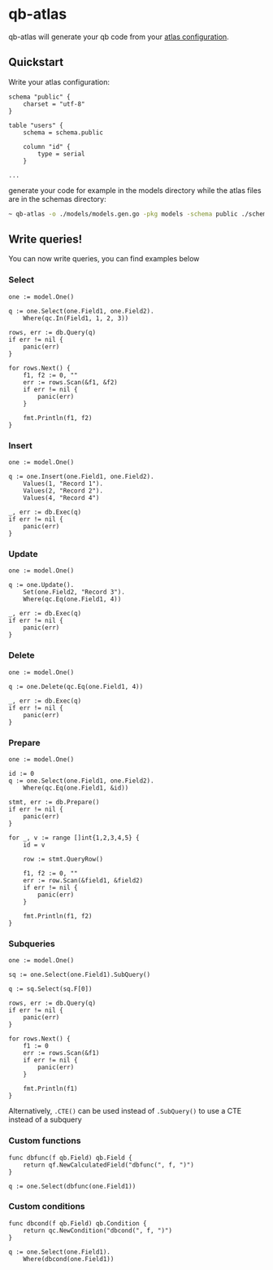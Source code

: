 # qb-atlas

qb-atlas will generate your qb code from your [atlas configuration](https://atlasgo.io).

## Quickstart
Write your atlas configuration:
```hcl
schema "public" {
	charset = "utf-8"
}

table "users" {
	schema = schema.public

	column "id" {
		type = serial
	}

...
```

generate your code for example in the models directory while the atlas files are in the schemas directory:
```sh
~ qb-atlas -o ./models/models.gen.go -pkg models -schema public ./schemas
```


## Write queries!

You can now write queries, you can find examples below

### Select

```golang
one := model.One()

q := one.Select(one.Field1, one.Field2).
	Where(qc.In(Field1, 1, 2, 3))

rows, err := db.Query(q)
if err != nil {
	panic(err)
}

for rows.Next() {
	f1, f2 := 0, ""
	err := rows.Scan(&f1, &f2)
	if err != nil {
		panic(err)
	}

	fmt.Println(f1, f2)
}
```

### Insert

```golang
one := model.One()

q := one.Insert(one.Field1, one.Field2).
	Values(1, "Record 1").
	Values(2, "Record 2").
	Values(4, "Record 4")

_, err := db.Exec(q)
if err != nil {
	panic(err)
}
```

### Update

```golang
one := model.One()

q := one.Update().
	Set(one.Field2, "Record 3").
	Where(qc.Eq(one.Field1, 4))

_, err := db.Exec(q)
if err != nil {
	panic(err)
}
```

### Delete

```golang
one := model.One()

q := one.Delete(qc.Eq(one.Field1, 4))

_, err := db.Exec(q)
if err != nil {
	panic(err)
}
```

### Prepare

```golang
one := model.One()

id := 0
q := one.Select(one.Field1, one.Field2).
	Where(qc.Eq(one.Field1, &id))

stmt, err := db.Prepare()
if err != nil {
	panic(err)
}

for _, v := range []int{1,2,3,4,5} {
	id = v

	row := stmt.QueryRow()

	f1, f2 := 0, ""
	err := row.Scan(&field1, &field2)
	if err != nil {
		panic(err)
	}

	fmt.Println(f1, f2)
}
```

### Subqueries

```golang
one := model.One()

sq := one.Select(one.Field1).SubQuery()

q := sq.Select(sq.F[0])

rows, err := db.Query(q)
if err != nil {
	panic(err)
}

for rows.Next() {
	f1 := 0
	err := rows.Scan(&f1)
	if err != nil {
		panic(err)
	}

	fmt.Println(f1)
}
```

Alternatively, `.CTE()` can be used instead of `.SubQuery()` to use a CTE instead of a subquery

### Custom functions

```golang
func dbfunc(f qb.Field) qb.Field {
    return qf.NewCalculatedField("dbfunc(", f, ")")
}
```

```golang
q := one.Select(dbfunc(one.Field1))
```

### Custom conditions

```golang
func dbcond(f qb.Field) qb.Condition {
	return qc.NewCondition("dbcond(", f, ")")
}
```

```golang
q := one.Select(one.Field1).
	Where(dbcond(one.Field1))
```
